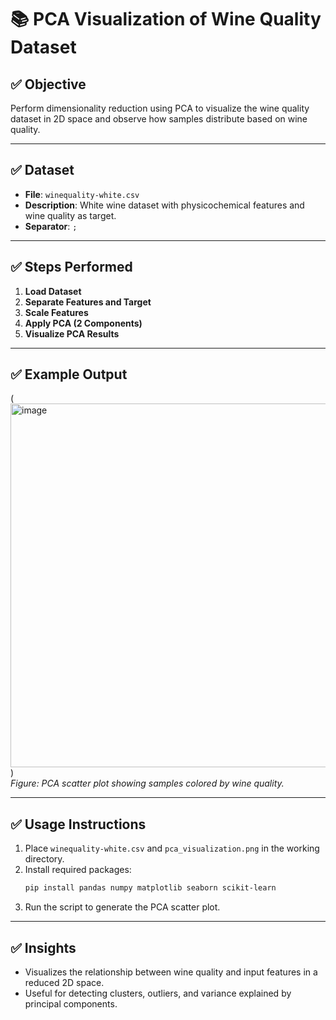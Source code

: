 # 📚 PCA Visualization of Wine Quality Dataset

## ✅ Objective
Perform dimensionality reduction using PCA to visualize the wine quality dataset in 2D space and observe how samples distribute based on wine quality.

---

## ✅ Dataset
- **File**: `winequality-white.csv`
- **Description**: White wine dataset with physicochemical features and wine quality as target.
- **Separator**: `;`

---

## ✅ Steps Performed

1. **Load Dataset**
2. **Separate Features and Target**
3. **Scale Features**
4. **Apply PCA (2 Components)**
5. **Visualize PCA Results**

---

## ✅ Example Output

(<img width="816" height="582" alt="image" src="https://github.com/user-attachments/assets/e396ae5d-9b61-462a-8622-7f1c0190e826" />
)  
*Figure: PCA scatter plot showing samples colored by wine quality.*

---

## ✅ Usage Instructions
1. Place `winequality-white.csv` and `pca_visualization.png` in the working directory.
2. Install required packages:
    ```bash
    pip install pandas numpy matplotlib seaborn scikit-learn
    ```
3. Run the script to generate the PCA scatter plot.

---

## ✅ Insights
- Visualizes the relationship between wine quality and input features in a reduced 2D space.
- Useful for detecting clusters, outliers, and variance explained by principal components.
